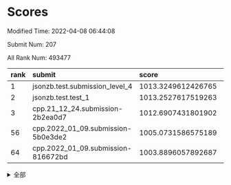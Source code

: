 # Scores

Modified Time: 2022-04-08 06:44:08

Submit Num: 207

All Rank Num: 493477

| rank |               submit               |       score        |       sigma        | pk_num |
| :--- | :--------------------------------- | :----------------- | :----------------- | :----- |
| 1    | jsonzb.test.submission_level_4     | 1013.3249612426765 | 0.795268623081974  | 9542   |
| 2    | jsonzb.test.test_1                 | 1013.2527617519263 | 0.8063467460390168 | 9537   |
| 3    | cpp.21_12_24.submission-2b2ea0d7   | 1012.6907431801902 | 0.7982471285989743 | 9537   |
| 56   | cpp.2022_01_09.submission-5b0e3de2 | 1005.0731586575189 | 0.7272504522250193 | 9535   |
| 64   | cpp.2022_01_09.submission-816672bd | 1003.8896057892687 | 0.7047471046539594 | 9532   |


<details>
<summary>全部</summary>

| rank |                 submit                 |       score        |       sigma        | pk_num |
| :--- | :------------------------------------- | :----------------- | :----------------- | :----- |
| 1    | jsonzb.test.submission_level_4         | 1013.3249612426765 | 0.795268623081974  | 9542   |
| 2    | jsonzb.test.test_1                     | 1013.2527617519263 | 0.8063467460390168 | 9537   |
| 3    | cpp.21_12_24.submission-2b2ea0d7       | 1012.6907431801902 | 0.7982471285989743 | 9537   |
| 4    | gobigger.level_3.submission_level_3_46 | 1011.345738451289  | 0.7659642899131722 | 9539   |
| 5    | gobigger.level_3.submission_level_3_42 | 1010.885615481579  | 0.7807757976643734 | 9538   |
| 6    | gobigger.level_3.submission_level_3_30 | 1010.8653347733338 | 0.7707287514974779 | 9533   |
| 7    | gobigger.level_3.submission_level_3_41 | 1010.8577083723679 | 0.7991396520149971 | 9536   |
| 8    | gobigger.level_3.submission_level_3_28 | 1010.7899513073107 | 0.768469296589865  | 9540   |
| 9    | gobigger.level_3.submission_level_3_47 | 1010.7652761172142 | 0.7732962487538577 | 9534   |
| 10   | gobigger.level_3.submission_level_3_24 | 1010.7116230775414 | 0.76609416843332   | 9540   |
| 11   | gobigger.level_3.submission_level_3_14 | 1010.6470820601669 | 0.7804972715934395 | 9536   |
| 12   | gobigger.level_3.submission_level_3_26 | 1010.641406904432  | 0.7469812229425005 | 9537   |
| 13   | gobigger.level_3.submission_level_3_3  | 1010.5765773295308 | 0.7650923896111409 | 9533   |
| 14   | gobigger.level_3.submission_level_3_36 | 1010.5486634035567 | 0.7589141343430822 | 9533   |
| 15   | gobigger.level_3.submission_level_3_49 | 1010.4443730872325 | 0.7637832200952744 | 9532   |
| 16   | gobigger.level_3.submission_level_3_27 | 1010.4148883019902 | 0.7687735204027415 | 9535   |
| 17   | gobigger.level_3.submission_level_3_32 | 1010.3983143205055 | 0.7709081007276702 | 9535   |
| 18   | gobigger.level_3.submission_level_3_19 | 1010.3161898009108 | 0.7761034388585342 | 9536   |
| 19   | gobigger.level_3.submission_level_3_18 | 1010.1425417480671 | 0.7481222797261052 | 9537   |
| 20   | gobigger.level_3.submission_level_3_15 | 1010.1135518670867 | 0.7583914458183819 | 9532   |
| 21   | gobigger.level_3.submission_level_3_38 | 1010.0796360305421 | 0.7678297423594309 | 9535   |
| 22   | gobigger.level_3.submission_level_3_35 | 1010.0657658647236 | 0.7621764515801231 | 9541   |
| 23   | gobigger.level_3.submission_level_3_43 | 1010.019439944909  | 0.7722700250472678 | 9540   |
| 24   | gobigger.level_3.submission_level_3_20 | 1010.0080659246984 | 0.7575180155599147 | 9537   |
| 25   | gobigger.level_3.submission_level_3_16 | 1010.0038184796095 | 0.7811077610247575 | 9540   |
| 26   | gobigger.level_3.submission_level_3_10 | 1009.937802723047  | 0.7637377868057041 | 9535   |
| 27   | gobigger.level_3.submission_level_3_2  | 1009.9329971794721 | 0.7570620952559873 | 9538   |
| 28   | gobigger.level_3.submission_level_3_11 | 1009.8390908203902 | 0.7663217663292663 | 9534   |
| 29   | gobigger.level_3.submission_level_3_40 | 1009.7797279405717 | 0.7495303408393575 | 9532   |
| 30   | gobigger.level_3.submission_level_3_13 | 1009.6677788383317 | 0.7429916619672766 | 9535   |
| 31   | gobigger.level_3.submission_level_3_37 | 1009.6522371818212 | 0.7447264905495874 | 9536   |
| 32   | gobigger.level_3.submission_level_3_21 | 1009.6308177900361 | 0.7584156431166311 | 9535   |
| 33   | gobigger.level_3.submission_level_3_44 | 1009.5853526433494 | 0.7310786538148903 | 9532   |
| 34   | gobigger.level_3.submission_level_3_29 | 1009.5451708171344 | 0.7593555331167108 | 9539   |
| 35   | gobigger.level_3.submission_level_3_9  | 1009.5394591309158 | 0.759395301027831  | 9534   |
| 36   | gobigger.level_3.submission_level_3_6  | 1009.4907344957896 | 0.743522721534798  | 9537   |
| 37   | gobigger.level_3.submission_level_3_48 | 1009.443710396107  | 0.7585718515773598 | 9541   |
| 38   | gobigger.level_3.submission_level_3_45 | 1009.3955303033017 | 0.75490835937824   | 9533   |
| 39   | gobigger.level_3.submission_level_3_12 | 1009.3764682830022 | 0.7565667032890078 | 9535   |
| 40   | gobigger.level_3.submission_level_3_0  | 1009.31636202319   | 0.7491274891363408 | 9533   |
| 41   | gobigger.level_3.submission_level_3_17 | 1009.3060633564127 | 0.7583189892516272 | 9534   |
| 42   | gobigger.level_3.submission_level_3_22 | 1009.2934601980369 | 0.7465233137990267 | 9537   |
| 43   | gobigger.level_3.submission_level_3_1  | 1009.2882637903546 | 0.7527949697626658 | 9532   |
| 44   | gobigger.level_3.submission_level_3_8  | 1009.2471931216347 | 0.7652266517573515 | 9534   |
| 45   | gobigger.level_3.submission_level_3_31 | 1009.2447796139215 | 0.7383216915303238 | 9536   |
| 46   | gobigger.level_3.submission_level_3_25 | 1009.2247177162488 | 0.7489915754677169 | 9536   |
| 47   | gobigger.level_3.submission_level_3_5  | 1009.1748262291245 | 0.741879275331125  | 9535   |
| 48   | gobigger.level_3.submission_level_3_7  | 1008.9473255568249 | 0.7299900177266544 | 9540   |
| 49   | gobigger.level_3.submission_level_3_39 | 1008.941036636593  | 0.735388749469713  | 9531   |
| 50   | gobigger.level_3.submission_level_3_23 | 1008.8244022488136 | 0.7475683764888359 | 9535   |
| 51   | gobigger.level_3.submission_level_3_33 | 1008.5316878060414 | 0.7377550967131769 | 9537   |
| 52   | gobigger.level_3.submission_level_3_34 | 1008.4139161319191 | 0.7331957974044812 | 9538   |
| 53   | gobigger.level_3.submission_level_3_4  | 1008.3806032150704 | 0.7376676385168057 | 9536   |
| 54   | gobigger.level_1.submission_level_1_48 | 1005.85553789847   | 0.7308512456997157 | 9538   |
| 55   | gobigger.level_1.submission_level_1_10 | 1005.783936742363  | 0.7152789479422335 | 9535   |
| 56   | cpp.2022_01_09.submission-5b0e3de2     | 1005.0731586575189 | 0.7272504522250193 | 9535   |
| 57   | gobigger.level_1.submission_level_1_38 | 1004.7038247682971 | 0.7186398959464755 | 9537   |
| 58   | gobigger.level_1.submission_level_1_2  | 1004.5489253117495 | 0.7071108943480936 | 9537   |
| 59   | gobigger.level_1.submission_level_1_31 | 1004.2213232387204 | 0.7145266351790466 | 9535   |
| 60   | gobigger.level_1.submission_level_1_49 | 1004.1330176877566 | 0.7132331787675634 | 9535   |
| 61   | gobigger.level_1.submission_level_1_30 | 1004.1241564266679 | 0.7362143214083325 | 9535   |
| 62   | gobigger.level_1.submission_level_1_41 | 1004.0157905546124 | 0.7179926513108085 | 9533   |
| 63   | gobigger.level_1.submission_level_1_17 | 1003.958636400285  | 0.724242146882421  | 9539   |
| 64   | cpp.2022_01_09.submission-816672bd     | 1003.8896057892687 | 0.7047471046539594 | 9532   |
| 65   | gobigger.level_1.submission_level_1_43 | 1003.8252356809544 | 0.7066968378308438 | 9531   |
| 66   | gobigger.level_1.submission_level_1_46 | 1003.6875925601651 | 0.700814169521264  | 9532   |
| 67   | gobigger.level_1.submission_level_1_45 | 1003.6698704056683 | 0.7173159558092954 | 9542   |
| 68   | gobigger.level_1.submission_level_1_15 | 1003.6424952269471 | 0.7076933206987653 | 9538   |
| 69   | gobigger.level_1.submission_level_1_20 | 1003.6241942075948 | 0.7138437102864075 | 9532   |
| 70   | gobigger.level_1.submission_level_1_40 | 1003.6227537056918 | 0.721252752369435  | 9538   |
| 71   | gobigger.level_1.submission_level_1_32 | 1003.5329826963558 | 0.7168008867857152 | 9538   |
| 72   | gobigger.level_1.submission_level_1_6  | 1003.5270176920076 | 0.7099741648080988 | 9539   |
| 73   | gobigger.level_1.submission_level_1_33 | 1003.4928148202022 | 0.731246025963045  | 9539   |
| 74   | gobigger.level_1.submission_level_1_11 | 1003.4717141651402 | 0.7104362856286629 | 9534   |
| 75   | gobigger.level_1.submission_level_1_3  | 1003.4064827022315 | 0.7080139767634095 | 9536   |
| 76   | gobigger.level_1.submission_level_1_27 | 1003.4040721507133 | 0.7220027289838099 | 9533   |
| 77   | gobigger.level_1.submission_level_1_19 | 1003.3307462992699 | 0.7251279895087033 | 9534   |
| 78   | gobigger.level_1.submission_level_1_16 | 1003.2730298785402 | 0.7174337365195436 | 9539   |
| 79   | gobigger.level_1.submission_level_1_37 | 1003.2656005781664 | 0.7134790075140504 | 9535   |
| 80   | gobigger.level_1.submission_level_1_25 | 1003.2339321099824 | 0.7184873255341698 | 9542   |
| 81   | gobigger.level_1.submission_level_1_13 | 1003.1953460443822 | 0.7110236118731434 | 9527   |
| 82   | gobigger.level_1.submission_level_1_36 | 1003.1472260798648 | 0.7253845039601481 | 9537   |
| 83   | gobigger.level_1.submission_level_1_7  | 1003.0793407972212 | 0.7128312467866555 | 9535   |
| 84   | gobigger.level_1.submission_level_1_35 | 1003.0411287218927 | 0.7165763973961031 | 9537   |
| 85   | gobigger.level_1.submission_level_1_9  | 1003.0388156471105 | 0.7194683636802177 | 9532   |
| 86   | gobigger.level_1.submission_level_1_14 | 1003.0334362062222 | 0.7155649527706938 | 9537   |
| 87   | gobigger.level_1.submission_level_1_12 | 1003.0208579811466 | 0.7215736820449874 | 9536   |
| 88   | gobigger.level_1.submission_level_1_22 | 1002.8800618243042 | 0.7205203509855693 | 9537   |
| 89   | gobigger.level_1.submission_level_1_8  | 1002.8762764164676 | 0.720794924914873  | 9534   |
| 90   | gobigger.level_1.submission_level_1_21 | 1002.8615988035209 | 0.7135332885034421 | 9529   |
| 91   | gobigger.level_1.submission_level_1_29 | 1002.8564661175756 | 0.7096797088038677 | 9539   |
| 92   | gobigger.level_1.submission_level_1_23 | 1002.8359917672764 | 0.717333254694068  | 9539   |
| 93   | gobigger.level_1.submission_level_1_5  | 1002.8018794906325 | 0.7074567297428034 | 9540   |
| 94   | gobigger.level_1.submission_level_1_24 | 1002.7555287455739 | 0.7082685325313086 | 9536   |
| 95   | gobigger.level_1.submission_level_1_0  | 1002.5797598960171 | 0.7143862158220589 | 9529   |
| 96   | gobigger.level_1.submission_level_1_28 | 1002.3016490528581 | 0.7088595268288332 | 9536   |
| 97   | gobigger.level_1.submission_level_1_39 | 1002.2821195304494 | 0.7095662793960896 | 9539   |
| 98   | gobigger.level_1.submission_level_1_34 | 1002.2492693361036 | 0.7124061962023446 | 9533   |
| 99   | gobigger.level_1.submission_level_1_18 | 1002.2281592757242 | 0.7231583193908143 | 9537   |
| 100  | gobigger.level_1.submission_level_1_42 | 1002.072755760722  | 0.7107949830952129 | 9535   |
| 101  | gobigger.level_1.submission_level_1_47 | 1002.0273287185408 | 0.7084804002741828 | 9536   |
| 102  | gobigger.level_1.submission_level_1_44 | 1001.8750637542677 | 0.7003838364682919 | 9537   |
| 103  | gobigger.level_1.submission_level_1_1  | 1001.8374454630033 | 0.7192739028059246 | 9536   |
| 104  | gobigger.level_1.submission_level_1_4  | 1001.7182394580612 | 0.7202211231817652 | 9533   |
| 105  | gobigger.level_1.submission_level_1_26 | 1001.603856438556  | 0.7181884446259953 | 9532   |
| 106  | gobigger.random.submission_random_12   | 997.0955060542537  | 0.7145684207300943 | 9536   |
| 107  | gobigger.random.submission_random_36   | 997.0918970527947  | 0.7148667173198402 | 9534   |
| 108  | gobigger.random.submission_random_7    | 997.0831916577283  | 0.715156797802544  | 9539   |
| 109  | gobigger.random.submission_random_17   | 997.0271852585181  | 0.7090139008158091 | 9538   |
| 110  | gobigger.random.submission_random_44   | 996.9942015482551  | 0.7119132763258605 | 9536   |
| 111  | gobigger.random.submission_random_22   | 996.8868053950862  | 0.7118325392991695 | 9538   |
| 112  | gobigger.random.submission_random_39   | 996.8094986378673  | 0.7074345994786941 | 9539   |
| 113  | gobigger.random.submission_random_2    | 996.7746556294926  | 0.7067767169422564 | 9534   |
| 114  | gobigger.random.submission_random_5    | 996.7497772347754  | 0.7035116457172474 | 9537   |
| 115  | gobigger.random.submission_random_38   | 996.7348221563204  | 0.7108253950227574 | 9539   |
| 116  | gobigger.random.submission_random_20   | 996.7212934631574  | 0.7196784040963266 | 9537   |
| 117  | gobigger.random.submission_random_43   | 996.7131471084263  | 0.7060765411958727 | 9531   |
| 118  | gobigger.random.submission_random_3    | 996.711381995258   | 0.7075275001856739 | 9539   |
| 119  | gobigger.random.submission_random_14   | 996.6915596153777  | 0.7086637554196161 | 9535   |
| 120  | gobigger.random.submission_random_0    | 996.6894935286865  | 0.6986500947965876 | 9533   |
| 121  | gobigger.random.submission_random_21   | 996.6822277384432  | 0.703514933288773  | 9536   |
| 122  | gobigger.random.submission_random_15   | 996.6337147859194  | 0.7092499136857768 | 9537   |
| 123  | gobigger.random.submission_random_49   | 996.5893739100594  | 0.7102614152670319 | 9534   |
| 124  | gobigger.random.submission_random_1    | 996.5284128488523  | 0.7105347744111555 | 9533   |
| 125  | gobigger.random.submission_random_9    | 996.5224007938161  | 0.7120539290469191 | 9535   |
| 126  | gobigger.random.submission_random_18   | 996.5181561912624  | 0.7041562067576228 | 9531   |
| 127  | gobigger.random.submission_random_8    | 996.4809122175723  | 0.7193445503274045 | 9533   |
| 128  | gobigger.random.submission_random_28   | 996.4475147780186  | 0.7156336877357545 | 9537   |
| 129  | gobigger.random.submission_random_34   | 996.3984003865222  | 0.7086806883149864 | 9538   |
| 130  | gobigger.random.submission_random_48   | 996.2995827980834  | 0.7058023843385971 | 9536   |
| 131  | gobigger.random.submission_random_42   | 996.283087811196   | 0.7191076261670357 | 9536   |
| 132  | gobigger.random.submission_random_33   | 996.2773500430287  | 0.7034575944951822 | 9534   |
| 133  | gobigger.random.submission_random_26   | 996.2152234391907  | 0.7161064152835757 | 9534   |
| 134  | gobigger.random.submission_random_25   | 996.1300163043742  | 0.7117891628727376 | 9539   |
| 135  | gobigger.random.submission_random_35   | 996.108689384665   | 0.710618293341865  | 9532   |
| 136  | gobigger.random.submission_random_37   | 996.0798050823602  | 0.7013363771376284 | 9538   |
| 137  | gobigger.random.submission_random_29   | 996.0331049146286  | 0.7065392007798535 | 9536   |
| 138  | gobigger.random.submission_random_4    | 995.9332246034969  | 0.7020962607807213 | 9535   |
| 139  | gobigger.random.submission_random_23   | 995.6934957447003  | 0.7050725519069614 | 9533   |
| 140  | gobigger.random.submission_random_40   | 995.6874057801443  | 0.7083236149373636 | 9530   |
| 141  | gobigger.random.submission_random_11   | 995.5286045111832  | 0.6991892451942255 | 9537   |
| 142  | gobigger.random.submission_random_31   | 995.5192579956855  | 0.7073657595413447 | 9536   |
| 143  | gobigger.random.submission_random_27   | 995.371956515402   | 0.7138877741585558 | 9539   |
| 144  | gobigger.random.submission_random_10   | 995.2541168282424  | 0.7141777389868627 | 9531   |
| 145  | gobigger.random.submission_random_30   | 995.2120759628534  | 0.713412955165929  | 9536   |
| 146  | gobigger.random.submission_random_6    | 995.1951599528625  | 0.7018899408437211 | 9544   |
| 147  | gobigger.random.submission_random_16   | 995.1602725316853  | 0.7240930496023043 | 9532   |
| 148  | gobigger.random.submission_random_46   | 995.1304372707971  | 0.7095624982270721 | 9534   |
| 149  | gobigger.random.submission_random_45   | 995.0250143549794  | 0.7210915738803291 | 9537   |
| 150  | gobigger.random.submission_random_41   | 994.9562388897082  | 0.7175480681039467 | 9532   |
| 151  | gobigger.random.submission_random_13   | 994.8040193507254  | 0.7201261796763027 | 9528   |
| 152  | gobigger.random.submission_random_47   | 994.6153648183017  | 0.7172680872085769 | 9539   |
| 153  | gobigger.random.submission_random_32   | 994.5425703612719  | 0.7160512870017528 | 9540   |
| 154  | gobigger.random.submission_random_19   | 994.3680088607641  | 0.7211128326836365 | 9539   |
| 155  | gobigger.level_2.submission_level_2_14 | 994.2053126551297  | 0.7196557957226939 | 9533   |
| 156  | gobigger.random.submission_random_24   | 994.186673490609   | 0.709150425575549  | 9538   |
| 157  | gobigger.level_2.submission_level_2_15 | 993.9450224966141  | 0.7273209807490525 | 9535   |
| 158  | gobigger.level_2.submission_level_2_0  | 993.8970040707784  | 0.7231395144486786 | 9530   |
| 159  | gobigger.level_2.submission_level_2_46 | 993.7909490878575  | 0.7328299277283291 | 9534   |
| 160  | gobigger.level_2.submission_level_2_47 | 993.7391203884281  | 0.7506702291104063 | 9534   |
| 161  | gobigger.level_2.submission_level_2_25 | 993.6853895734628  | 0.738626400196442  | 9536   |
| 162  | gobigger.level_2.submission_level_2_44 | 993.6684530498009  | 0.7187483570732675 | 9534   |
| 163  | gobigger.level_2.submission_level_2_11 | 993.55847728759    | 0.7328803571618271 | 9536   |
| 164  | gobigger.level_2.submission_level_2_29 | 993.4973741370753  | 0.746034272136932  | 9534   |
| 165  | gobigger.level_2.submission_level_2_43 | 993.3063585676465  | 0.7300330744030877 | 9536   |
| 166  | gobigger.level_2.submission_level_2_23 | 993.2412760548984  | 0.737019138158704  | 9529   |
| 167  | gobigger.level_2.submission_level_2_20 | 993.2311668330718  | 0.7368773668797576 | 9531   |
| 168  | gobigger.level_2.submission_level_2_42 | 993.2003803861289  | 0.7402257508399446 | 9540   |
| 169  | gobigger.level_2.submission_level_2_4  | 993.006838029297   | 0.7394821706101891 | 9536   |
| 170  | gobigger.level_2.submission_level_2_3  | 992.9493452011468  | 0.7305646125488297 | 9537   |
| 171  | gobigger.level_2.submission_level_2_33 | 992.8376694049738  | 0.7531160932508562 | 9534   |
| 172  | gobigger.level_2.submission_level_2_37 | 992.7483930103268  | 0.7537347070146391 | 9538   |
| 173  | gobigger.level_2.submission_level_2_6  | 992.5812600072106  | 0.731360366352522  | 9535   |
| 174  | gobigger.level_2.submission_level_2_5  | 992.4478244489836  | 0.7246364516653632 | 9536   |
| 175  | gobigger.level_2.submission_level_2_45 | 992.4082874234089  | 0.7431855689681321 | 9533   |
| 176  | gobigger.level_2.submission_level_2_36 | 992.3643354278171  | 0.7666544154523044 | 9533   |
| 177  | gobigger.level_2.submission_level_2_39 | 992.2620283774152  | 0.7437463493997676 | 9537   |
| 178  | gobigger.level_2.submission_level_2_18 | 992.2128809529844  | 0.769597598053207  | 9537   |
| 179  | gobigger.level_2.submission_level_2_19 | 992.1914475569357  | 0.7603502405843733 | 9539   |
| 180  | gobigger.level_2.submission_level_2_13 | 992.185382795863   | 0.739034388394403  | 9535   |
| 181  | gobigger.level_2.submission_level_2_34 | 992.1510868802516  | 0.753131956717795  | 9536   |
| 182  | gobigger.level_2.submission_level_2_21 | 992.1204890954849  | 0.7443541574248052 | 9531   |
| 183  | gobigger.level_2.submission_level_2_22 | 992.1122266495605  | 0.7582314494094146 | 9538   |
| 184  | gobigger.level_2.submission_level_2_12 | 992.0939278516289  | 0.7481428187982684 | 9541   |
| 185  | gobigger.level_2.submission_level_2_41 | 992.0815035139387  | 0.7518130022381819 | 9537   |
| 186  | gobigger.level_2.submission_level_2_10 | 992.0710729645945  | 0.7542048057597198 | 9538   |
| 187  | gobigger.level_2.submission_level_2_49 | 991.983353412252   | 0.7447334218746315 | 9538   |
| 188  | gobigger.level_2.submission_level_2_1  | 991.9714593129241  | 0.7417699549069257 | 9539   |
| 189  | gobigger.level_2.submission_level_2_35 | 991.9245267965819  | 0.7292563128985249 | 9540   |
| 190  | gobigger.level_2.submission_level_2_16 | 991.871324345324   | 0.7498860745101292 | 9538   |
| 191  | gobigger.level_2.submission_level_2_2  | 991.8238772390542  | 0.7410502656324793 | 9535   |
| 192  | gobigger.level_2.submission_level_2_30 | 991.8055619067422  | 0.757518913450615  | 9539   |
| 193  | gobigger.level_2.submission_level_2_31 | 991.5495913026373  | 0.733698369017336  | 9541   |
| 194  | gobigger.level_2.submission_level_2_8  | 991.5437322938825  | 0.7610318932701584 | 9534   |
| 195  | gobigger.level_2.submission_level_2_40 | 991.5344959075125  | 0.7319435485204561 | 9533   |
| 196  | gobigger.level_2.submission_level_2_17 | 991.4406375927884  | 0.7575436581124024 | 9532   |
| 197  | gobigger.level_2.submission_level_2_38 | 991.4088506496944  | 0.7423483065110581 | 9536   |
| 198  | gobigger.level_2.submission_level_2_24 | 991.3849373063052  | 0.7564801105610349 | 9535   |
| 199  | gobigger.level_2.submission_level_2_9  | 991.3732457225511  | 0.741418444427398  | 9534   |
| 200  | gobigger.level_2.submission_level_2_28 | 991.3697898578557  | 0.7580816941331565 | 9538   |
| 201  | gobigger.level_2.submission_level_2_27 | 991.2394319017785  | 0.7413112579504415 | 9539   |
| 202  | gobigger.level_2.submission_level_2_26 | 990.9707754567474  | 0.748836298216623  | 9534   |
| 203  | gobigger.level_2.submission_level_2_32 | 990.9332368281121  | 0.7707114248507182 | 9534   |
| 204  | gobigger.level_2.submission_level_2_7  | 990.8645431711402  | 0.7584514772699065 | 9541   |
| 205  | gobigger.level_2.submission_level_2_48 | 990.8453721356763  | 0.7435272103080964 | 9536   |
| 206  | gobigger.none.submission_none_0        | 977.251901894589   | 1.3008172562553035 | 9538   |
| 207  | gobigger.none.submission_none_1        | 977.101952079547   | 1.3667105414466523 | 9544   |

</details>